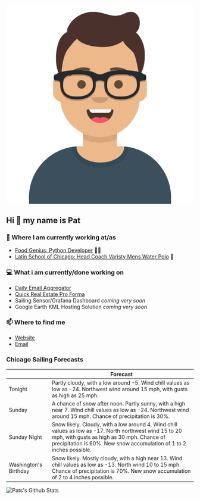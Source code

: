 [![Social banner for p-j-falconer](https://raw.githubusercontent.com/P-J-FALCONER/P-J-FALCONER/master/assets/avataaars.svg)](https://patfalconer.com/)
## Hi :wave: my name is Pat

### 💼 Where I am currently working at/as
- [Food Genius: Python Developer](https://getfoodgenius.com/) 🍔🐍
- [Latin School of Chicago: Head Coach Varisty Mens Water Polo](https://www.latinschool.org/) 🤽


### 💻 What i am currently/done working on
 - [Daily Email Aggregator](https://github.com/P-J-FALCONER/dott_daily_mail)
 - [Quick Real Estate Pro Forma](https://github.com/P-J-FALCONER/henry)
 - Sailing Sensor/Grafana Dashboard *coming very soon*
 - Google Earth KML Hosting Solution *coming very soon*

### 📫 Where to find me
 - [Website](https://patfalconer.com/)
 - [Email](mailto:patrick.j.falconer@gmail.com)


### Chicago Sailing Forecasts
|   | Forecast  |
|---|---|
| Tonight | Partly cloudy, with a low around -5. Wind chill values as low as -24. Northwest wind around 15 mph, with gusts as high as 25 mph. |
| Sunday | A chance of snow after noon. Partly sunny, with a high near 7. Wind chill values as low as -24. Northwest wind around 15 mph. Chance of precipitation is 30%. |
| Sunday Night | Snow likely. Cloudy, with a low around 4. Wind chill values as low as -17. North northwest wind 15 to 20 mph, with gusts as high as 30 mph. Chance of precipitation is 60%. New snow accumulation of 1 to 2 inches possible. |
| Washington&#39;s Birthday | Snow likely. Mostly cloudy, with a high near 13. Wind chill values as low as -13. North wind 10 to 15 mph. Chance of precipitation is 70%. New snow accumulation of 2 to 4 inches possible. |

![Pats's Github Stats](https://github-readme-stats.vercel.app/api?username=p-j-falconer&show_icons=true&theme=radical)
